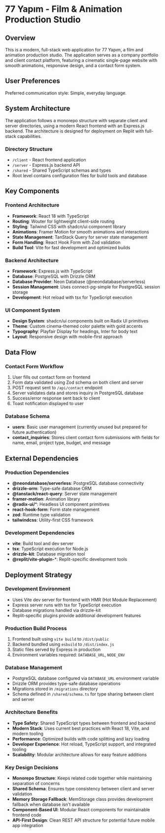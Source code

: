 # 77 Yapım - Film & Animation Production Studio

## Overview

This is a modern, full-stack web application for 77 Yapım, a film and animation production studio. The application serves as a company portfolio and client contact platform, featuring a cinematic single-page website with smooth animations, responsive design, and a contact form system.

## User Preferences

Preferred communication style: Simple, everyday language.

## System Architecture

The application follows a monorepo structure with separate client and server directories, using a modern React frontend with an Express.js backend. The architecture is designed for deployment on Replit with full-stack capabilities.

### Directory Structure
- `/client` - React frontend application
- `/server` - Express.js backend API
- `/shared` - Shared TypeScript schemas and types
- Root level contains configuration files for build tools and database

## Key Components

### Frontend Architecture
- **Framework**: React 18 with TypeScript
- **Routing**: Wouter for lightweight client-side routing
- **Styling**: Tailwind CSS with shadcn/ui component library
- **Animations**: Framer Motion for smooth animations and interactions
- **State Management**: TanStack Query for server state management
- **Form Handling**: React Hook Form with Zod validation
- **Build Tool**: Vite for fast development and optimized builds

### Backend Architecture
- **Framework**: Express.js with TypeScript
- **Database**: PostgreSQL with Drizzle ORM
- **Database Provider**: Neon Database (@neondatabase/serverless)
- **Session Management**: Uses connect-pg-simple for PostgreSQL session storage
- **Development**: Hot reload with tsx for TypeScript execution

### UI Component System
- **Design System**: shadcn/ui components built on Radix UI primitives
- **Theme**: Custom cinema-themed color palette with gold accents
- **Typography**: Playfair Display for headings, Inter for body text
- **Layout**: Responsive design with mobile-first approach

## Data Flow

### Contact Form Workflow
1. User fills out contact form on frontend
2. Form data validated using Zod schema on both client and server
3. POST request sent to `/api/contact` endpoint
4. Server validates data and stores inquiry in PostgreSQL database
5. Success/error response sent back to client
6. Toast notification displayed to user

### Database Schema
- **users**: Basic user management (currently unused but prepared for future authentication)
- **contact_inquiries**: Stores client contact form submissions with fields for name, email, project type, budget, and message

## External Dependencies

### Production Dependencies
- **@neondatabase/serverless**: PostgreSQL database connectivity
- **drizzle-orm**: Type-safe database ORM
- **@tanstack/react-query**: Server state management
- **framer-motion**: Animation library
- **@radix-ui/***: Headless UI component primitives
- **react-hook-form**: Form state management
- **zod**: Runtime type validation
- **tailwindcss**: Utility-first CSS framework

### Development Dependencies
- **vite**: Build tool and dev server
- **tsx**: TypeScript execution for Node.js
- **drizzle-kit**: Database migration tool
- **@replit/vite-plugin-***: Replit-specific development tools

## Deployment Strategy

### Development Environment
- Uses Vite dev server for frontend with HMR (Hot Module Replacement)
- Express server runs with tsx for TypeScript execution
- Database migrations handled via drizzle-kit
- Replit-specific plugins provide additional development features

### Production Build Process
1. Frontend built using `vite build` to `/dist/public`
2. Backend bundled using `esbuild` to `/dist/index.js`
3. Static files served by Express in production
4. Environment variables required: `DATABASE_URL`, `NODE_ENV`

### Database Management
- PostgreSQL database configured via `DATABASE_URL` environment variable
- Drizzle ORM provides type-safe database operations
- Migrations stored in `/migrations` directory
- Schema defined in `/shared/schema.ts` for type sharing between client and server

### Architecture Benefits
- **Type Safety**: Shared TypeScript types between frontend and backend
- **Modern Stack**: Uses current best practices with React 18, Vite, and modern tooling
- **Performance**: Optimized builds with code splitting and lazy loading
- **Developer Experience**: Hot reload, TypeScript support, and integrated tooling
- **Scalability**: Modular architecture allows for easy feature additions

### Key Design Decisions
- **Monorepo Structure**: Keeps related code together while maintaining separation of concerns
- **Shared Schema**: Ensures type consistency between client and server validation
- **Memory Storage Fallback**: MemStorage class provides development fallback when database isn't available
- **Component-Based UI**: Modular React components for maintainable frontend code
- **API-First Design**: Clean REST API structure for potential future mobile app integration